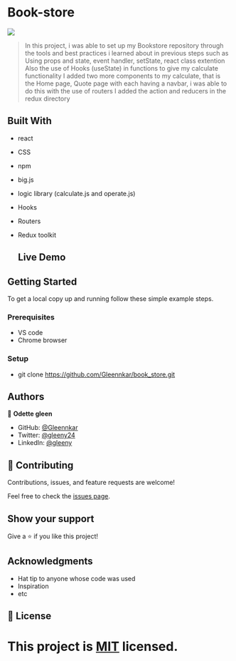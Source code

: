 # Book-store



![](https://img.shields.io/badge/Microverse-blueviolet)



> In this project, i was able to set up my Bookstore repository through the tools and best practices i learned about in previous steps such as Using props and state, event handler, setState, react class extention
> Also the use of Hooks (useState) in functions to give my calculate functionality
> I added two more components to my calculate, that is the Home page, Quote page with each having a navbar, i was able to do this with the use of routers
> I added the action and reducers in the redux directory


## Built With

- react
- CSS
- npm
- big.js
- logic library (calculate.js and operate.js)
- Hooks
- Routers
- Redux toolkit



  ## Live Demo




## Getting Started



To get a local copy up and running follow these simple example steps.

### Prerequisites
- VS code
- Chrome browser

### Setup
- git clone  https://github.com/Gleennkar/book_store.git




## Authors

👤 **Odette gleen**

- GitHub: [@Gleennkar](https://github.com/Gleennkar)
- Twitter: [@gleeny24](https://twitter.com/twitterhandle)
- LinkedIn: [@gleeny](https://www.linkedin.com/in/gleeny-nkar-aa3917182)


## 🤝 Contributing

Contributions, issues, and feature requests are welcome!

Feel free to check the [issues page](../../issues/).

## Show your support

Give a ⭐️ if you like this project!

## Acknowledgments

- Hat tip to anyone whose code was used
- Inspiration
- etc

## 📝 License

This project is [MIT](./MIT.md) licensed.
=======

